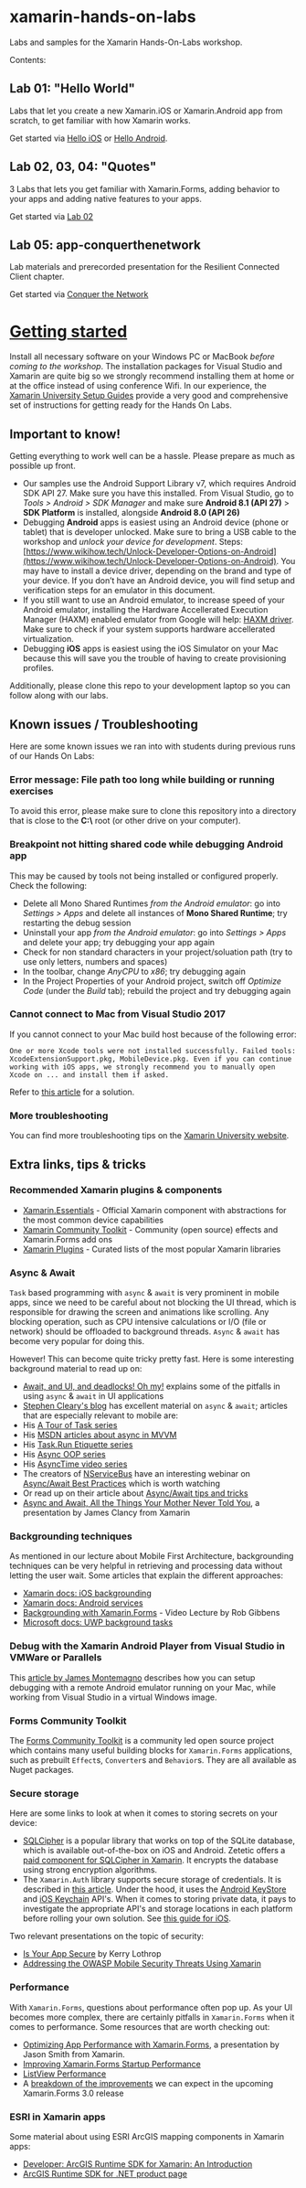 # xamarin-hands-on-labs

Labs and samples for the Xamarin Hands-On-Labs workshop.

Contents:

## Lab 01: "Hello World"

Labs that let you create a new Xamarin.iOS or Xamarin.Android app from scratch, to get familiar with how Xamarin works.

Get started via [Hello iOS](./Lab01/iOS/readme.md) or [Hello Android](./Lab01/Android/readme.md).

## Lab 02, 03, 04: "Quotes"

3 Labs that lets you get familiar with Xamarin.Forms, adding behavior to your apps and adding native features to your apps.

Get started via [Lab 02](./Lab02/readme.md)

## Lab 05: app-conquerthenetwork

Lab materials and prerecorded presentation for the Resilient Connected Client chapter.

Get started via [Conquer the Network](./Lab05/README.md)

# [Getting started](#Instructions)

Install all necessary software on your Windows PC or MacBook _before coming to the workshop_. The installation packages for Visual Studio and Xamarin are quite big so we strongly recommend installing them at home or at the office instead of using conference Wifi. In our experience, the [Xamarin University Setup Guides](https://university.xamarin.com/content/setupmenu) provide a very good and comprehensive set of instructions for getting ready for the Hands On Labs.

## Important to know!

Getting everything to work well can be a hassle. Please prepare as much as possible up front.

- Our samples use the Android Support Library v7, which requires Android SDK API 27. Make sure you have this installed. From Visual Studio, go to _Tools > Android > SDK Manager_ and make sure **Android 8.1 (API 27)** > **SDK Platform** is installed, alongside  **Android 8.0 (API 26)**
- Debugging **Android** apps is easiest using an Android device (phone or tablet) that is developer unlocked. Make sure to bring a USB cable to the workshop and _unlock your device for development_. Steps: [https://www.wikihow.tech/Unlock-Developer-Options-on-Android](https://www.wikihow.tech/Unlock-Developer-Options-on-Android). You may have to install a device driver, depending on the brand and type of your device. If you don’t have an Android device, you will find setup and verification steps for an emulator in this document.
- If you still want to use an Android emulator, to increase speed of your Android emulator, installing the Hardware Accellerated Execution Manager (HAXM) enabled emulator from Google will help: [HAXM driver](https://software.intel.com/en-us/articles/intel-hardware-accelerated-execution-manager-intel-haxm). Make sure to check if your system supports  hardware accellerated virtualization.
- Debugging **iOS** apps is easiest using the iOS Simulator on your Mac because this will save you the trouble of having to create provisioning profiles.

Additionally, please clone this repo to your development laptop so you can follow along with our labs.

## Known issues / Troubleshooting

Here are some known issues we ran into with students during previous runs of our Hands On Labs:

### Error message: **File path too long** while building or running exercises

To avoid this error, please make sure to clone this repository into a directory that is close to the **C:\\** root (or other drive on your computer).

### Breakpoint not hitting shared code while debugging Android app

This may be caused by tools not being installed or configured properly. Check the following:

- Delete all Mono Shared Runtimes _from the Android emulator_: go into _Settings > Apps_ and delete all instances of **Mono Shared Runtime**; try restarting the debug session
- Uninstall your app _from the Android emulator_: go into _Settings > Apps_ and delete your app; try debugging your app again
- Check for non standard characters in your project/soluation path (try to use only letters, numbers and spaces)
- In the toolbar, change _AnyCPU_ to _x86_; try debugging again
- In the Project Properties of your Android project, switch off _Optimize Code_ (under the _Build_ tab); rebuild the project and try debugging again

### Cannot connect to Mac from Visual Studio 2017

If you cannot connect to your Mac build host because of the following error:

    One or more Xcode tools were not installed successfully. Failed tools: XcodeExtensionSupport.pkg, MobileDevice.pkg. Even if you can continue working with iOS apps, we strongly recommend you to manually open Xcode on ... and install them if asked.

Refer to [this article](https://developercommunity.visualstudio.com/content/problem/209704/vs-156-xcode-tools-installation-fails.html?childToView=211204#comment-211204) for a solution.

### More troubleshooting

You can find more troubleshooting tips on the [Xamarin University website](https://university.xamarin.com/resources/troubleshooting).

## Extra links, tips & tricks

### Recommended Xamarin plugins & components

- [Xamarin.Essentials](https://docs.microsoft.com/en-us/xamarin/essentials/) - Official Xamarin component with abstractions for the most common device capabilities
- [Xamarin Community Toolkit](https://github.com/xamarin/XamarinCommunityToolkit) - Community (open source) effects and Xamarin.Forms add ons
- [Xamarin Plugins](https://xamarin.com/plugins) - Curated lists of the most popular Xamarin libraries

### Async & Await

`Task` based programming with `async` & `await` is very prominent in mobile apps, since we need to be careful about not blocking the UI thread, which is responsible for drawing the screen and animations like scrolling. Any blocking operation, such as CPU intensive calculations or I/O (file or network) should be offloaded to background threads. `Async` & `await` has become very popular for doing this.

However! This can become quite tricky pretty fast. Here is some interesting background material to read up on:

- [Await, and UI, and deadlocks! Oh my!](https://blogs.msdn.microsoft.com/pfxteam/2011/01/13/await-and-ui-and-deadlocks-oh-my/) explains some of the pitfalls in using `async` & `await` in UI applications
- [Stephen Cleary's blog](http://blog.stephencleary.com) has excellent material on `async` & `await`; articles that are especially relevant to mobile are:
- His [A Tour of Task series](http://blog.stephencleary.com/2014/04/a-tour-of-task-part-0-overview.html)
- His [MSDN articles about async in MVVM](http://blog.stephencleary.com/2014/04/announcement-msdn-async-mvvm-articles.html)
- His [Task.Run Etiquette series](http://blog.stephencleary.com/2013/10/taskrun-etiquette-and-proper-usage.html)
- His [Async OOP series](https://blog.stephencleary.com/2013/01/async-oop-0-introduction.html)
- His [AsyncTime video series](https://vimeo.com/ondemand/asynctime)
- The creators of [NServiceBus](https://particular.net/nservicebus) have an interesting webinar on [Async/Await Best Practices](https://particular.net/webinars/async-await-best-practices) which is worth watching
- Or read up on their article about [Async/Await tips and tricks](https://particular.net/blog/async-await-tips-and-tricks)
- [Async and Await, All the Things Your Mother Never Told You](https://channel9.msdn.com/Events/Xamarin-Evolve/2016/Async-and-Await-All-the-Things-Your-Mother-Never-Told-You), a presentation by James Clancy from Xamarin

### Backgrounding techniques
As mentioned in our lecture about Mobile First Architecture, backgrounding techniques can be very helpful in retrieving and processing data without letting the user wait. Some articles that explain the different approaches:

- [Xamarin docs: iOS backgrounding](https://developer.xamarin.com/guides/ios/application_fundamentals/backgrounding/)
- [Xamarin docs: Android services](https://developer.xamarin.com/guides/android/application_fundamentals/services/)
- [Backgrounding with Xamarin.Forms](https://www.youtube.com/watch?v=Z1YzyreS4-o) - Video Lecture by Rob Gibbens
- [Microsoft docs: UWP background tasks](https://docs.microsoft.com/en-us/windows/uwp/launch-resume/support-your-app-with-background-tasks)

### Debug with the Xamarin Android Player from Visual Studio in VMWare or Parallels
This [article by James Montemagno](https://montemagno.com/debug-with-the-xamarin-android-player-from-visual/) describes how you can setup debugging with a remote Android emulator running on your Mac, while working from Visual Studio in a virtual Windows image.

### Forms Community Toolkit
The [Forms Community Toolkit](https://github.com/FormsCommunityToolkit/FormsCommunityToolkit) is a community led open source project which contains many useful building blocks for `Xamarin.Forms` applications, such as prebuilt `Effect`s, `Converter`s and `Behavior`s. They are all available as Nuget packages.

### Secure storage
Here are some links to look at when it comes to storing secrets on your device:

- [SQLCipher](https://www.zetetic.net/sqlcipher/) is a popular library that works on top of the SQLite database, which is available out-of-the-box on iOS and Android. Zetetic offers a [paid component for SQLCipher in Xamarin](https://www.zetetic.net/sqlcipher/sqlcipher-for-xamarin/). It encrypts the database using strong encryption algorithms.
- The `Xamarin.Auth` library supports secure storage of credentials. It is described in [this article](https://developer.xamarin.com/recipes/cross-platform/xamarin-forms/general/store-credentials/). Under the hood, it uses the [Android KeyStore](https://developer.android.com/training/articles/keystore.html) and [iOS Keychain](https://developer.xamarin.com/samples/monotouch/Keychain/) API's. When it comes to storing private data, it pays to investigate the appropriate API's and storage locations in each platform before rolling your own solution. See [this guide for iOS](https://developer.xamarin.com/guides/ios/application_fundamentals/security-privacy-enhancements/).

Two relevant presentations on the topic of security:

- [Is Your App Secure](https://channel9.msdn.com/Events/Xamarin-Evolve/2016/Is-Your-App-Secure) by Kerry Lothrop
- [Addressing the OWASP Mobile Security Threats Using Xamarin](https://channel9.msdn.com/Events/Xamarin-Evolve/2016/Addressing-the-OWASP-Mobile-Security-Threats-Using-Xamarin)

### Performance
With `Xamarin.Forms`, questions about performance often pop up. As your UI becomes more complex, there are certainly pitfalls in `Xamarin.Forms` when it comes to performance. Some resources that are worth checking out:

- [Optimizing App Performance with Xamarin.Forms](https://channel9.msdn.com/Events/Xamarin-Evolve/2016/Optimizing-App-Performance-with-XamarinForms), a presentation by Jason Smith from Xamarin.
- [Improving Xamarin.Forms Startup Performance](https://xamarinhelp.com/improving-xamarin-forms-startup-performance/)
- [ListView Performance](https://developer.xamarin.com/guides/xamarin-forms/user-interface/listview/performance/)
- A [breakdown of the improvements](https://blog.xamarin.com/glimpse-future-xamarin-forms-3-0/) we can expect in the upcoming Xamarin.Forms 3.0 release

### ESRI in Xamarin apps
Some material about using ESRI ArcGIS mapping components in Xamarin apps:

- [Developer: ArcGIS Runtime SDK for Xamarin: An Introduction](https://www.youtube.com/watch?v=IDPnUZgAK5w)
- [ArcGIS Runtime SDK for .NET product page](https://developers.arcgis.com/net/)
